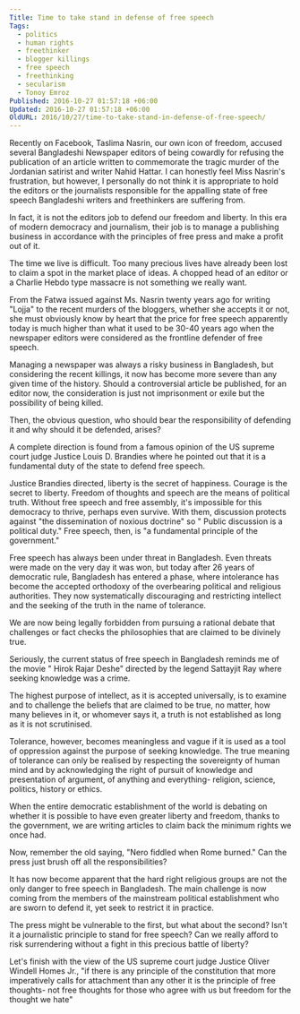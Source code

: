 ```yaml
---
Title: Time to take stand in defense of free speech
Tags:
  - politics
  - human rights
  - freethinker
  - blogger killings
  - free speech
  - freethinking
  - secularism
  - Tonoy Emroz
Published: 2016-10-27 01:57:18 +06:00
Updated: 2016-10-27 01:57:18 +06:00
OldURL: 2016/10/27/time-to-take-stand-in-defense-of-free-speech/
---
```

 
Recently on Facebook, Taslima Nasrin, our own icon of freedom, accused several Bangladeshi Newspaper editors of being cowardly for refusing the publication of an article written to commemorate the tragic murder of the Jordanian satirist and writer Nahid Hattar. I can honestly feel Miss Nasrin's frustration, but however, I personally do not think it is appropriate to hold the editors or the journalists responsible for the appalling state of free speech Bangladeshi writers and freethinkers are suffering from. 

In fact, it is not the editors job to defend our freedom and liberty. In this era of modern democracy and journalism, their job is to manage a publishing business in accordance with the principles of free press and make a profit out of it. 

The time we live is difficult. Too many precious lives have already been lost to claim a spot in the market place of ideas. A chopped head of an editor or a Charlie Hebdo type massacre is not something we really want.

From the Fatwa issued against Ms. Nasrin twenty years ago for writing "Lojja" to the recent murders of the bloggers, whether she accepts it or not, she must obviously know by heart that the price for free speech apparently today is much higher than what it used to be 30-40 years ago when the newspaper editors were considered as the frontline defender of free speech. 

Managing a newspaper was always a risky business in Bangladesh, but considering the recent killings, it now has become more severe than any given time of the history. Should a controversial article be published, for an editor now, the consideration is just not imprisonment or exile but the possibility of being killed. 

Then, the obvious question, who should bear the responsibility of defending it and why should it be defended, arises? 

A complete direction is found from a famous opinion of the US supreme court judge Justice Louis D. Brandies where he pointed out that it is a fundamental duty of the state to defend free speech. 

Justice Brandies directed, liberty is the secret of happiness. Courage is the secret to liberty. Freedom of thoughts and speech are the means of political truth. Without free speech and free assembly, it's impossible for this democracy to thrive, perhaps even survive. With them, discussion protects against "the dissemination of noxious doctrine" so " Public discussion is a political duty." Free speech, then, is "a fundamental principle of the government." 

Free speech has always been under threat in Bangladesh. Even threats were made on the very day it was won, but today after 26 years of democratic rule, Bangladesh has entered a phase, where intolerance has become the accepted orthodoxy of the overbearing political and religious authorities. They now systematically discouraging and restricting intellect and the seeking of the truth in the name of tolerance. 

We are now being legally forbidden from pursuing a rational debate that challenges or fact checks the philosophies that are claimed to be divinely true. 

Seriously, the current status of free speech in Bangladesh reminds me of the movie " Hirok Rajar Deshe"  directed by the legend Sattayjit Ray where seeking knowledge was a crime.

The highest purpose of intellect, as it is accepted universally, is to examine and to challenge the beliefs that are claimed to be true, no matter, how many believes in it, or whomever says it, a truth is not established as long as it is not scrutinised. 

Tolerance, however, becomes meaningless and vague if it is used as a tool of oppression against the purpose of seeking knowledge. The true meaning of tolerance can only be realised by respecting the sovereignty of human mind and by acknowledging the right of pursuit of knowledge and presentation of argument, of anything and everything- religion, science, politics, history or ethics.

When the entire democratic establishment of the world is debating on whether it is possible to have even greater liberty and freedom, thanks to the government, we are writing articles to claim back the minimum rights we once had. 

Now, remember the old saying, "Nero fiddled when Rome burned." Can the press just brush off all the responsibilities? 

It has now become apparent that the hard right religious groups are not the only danger to free speech in Bangladesh. The main challenge is now coming from the members of the mainstream political establishment who are sworn to defend it, yet seek to restrict it in practice. 

The press might be vulnerable to the first, but what about the second? Isn't it a journalistic principle  to stand for free speech? Can we really afford to risk surrendering without a fight in this precious battle of liberty? 

Let's finish with the view of the US supreme court judge Justice Oliver Windell Homes Jr., "if there is any principle of the constitution that more imperatively calls for attachment than any other it is the principle of free thoughts- not free thoughts for those who agree with us but freedom for the thought we hate" 

